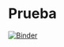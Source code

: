 # Prueba


[![Binder](https://mybinder.org/badge_logo.svg)](https://mybinder.org/v2/gh/DavidArmenteros/Prueba/main?labpath=Sistemas%20din%C3%A1micos%20complejos%20y%20fractales.ipynb)
